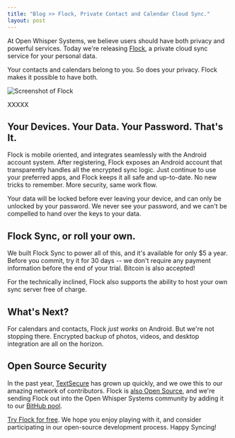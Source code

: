 ```yaml
---
title: "Blog >> Flock, Private Contact and Calendar Cloud Sync."
layout: post
---
```


At Open Whisper Systems, we believe users should have both privacy and powerful services.
Today we're releasing [Flock](https://play.google.com/store/apps/details?id=org.anhonesteffort.flock),
a private cloud sync service for your personal data.

Your contacts and calendars belong to you.  So does your privacy.  Flock makes it possible
to have both.

<img src="/blog/images/flock.png" class="nice" alt="Screenshot of Flock"/>

XXXXX


## Your Devices. Your Data. Your Password. That's It.



Flock is mobile oriented, and integrates seamlessly with the Android account system. After registering, Flock
exposes an Android account that transparently handles all the encrypted sync logic. Just continue to use your
preferred apps, and Flock keeps it all safe and up-to-date. No new tricks to remember. More security, same work flow.

Your data will be locked before ever leaving your device, and can only be unlocked by your password. We never see
your password, and we can't be compelled to hand over the keys to your data.



## Flock Sync, or roll your own.


We built Flock Sync to power all of this, and it's available for only $5 a year. Before you commit, try it for 30
days -- we don't require any payment information before the end of your trial. Bitcoin is also accepted!

For the technically inclined, Flock also supports the ability to host your own sync server free of charge.


## What's Next?



For calendars and contacts, Flock *just works* on Android. But we're not stopping there. Encrypted backup of photos,
videos, and desktop integration are all on the horizon.


## Open Source Security

In the past year, [TextSecure](https://play.google.com/store/apps/details?id=org.thoughtcrime.securesms) has grown up quickly,
and we owe this to our amazing network of contributors.  Flock is [also Open Source](https://github.com/whispersystems/flock),
and we're sending Flock out into the Open Whisper Systems community by adding it to our [BitHub pool](/blog/bithub).

[Try Flock for free](https://play.google.com/store/apps/details?id=org.anhonesteffort.flock). We hope you enjoy playing with
it, and consider participating in our open-source development process. Happy Syncing!
